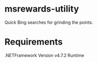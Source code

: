 # msrewards-utility
Quick Bing searches for grinding the points.
# Requirements
.NETFramework Version v4.7.2 Runtime
